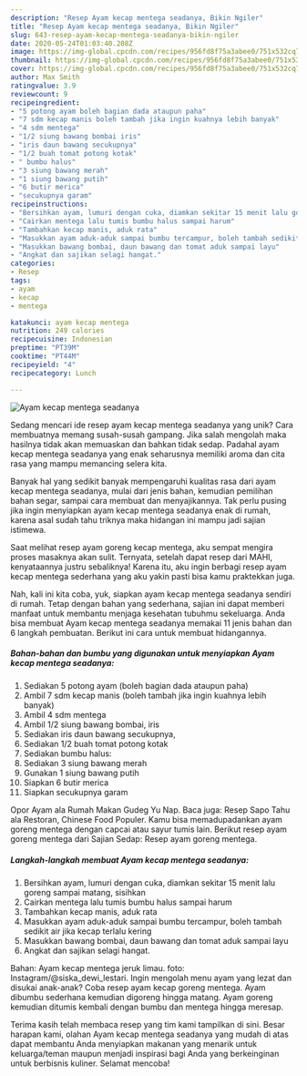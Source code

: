 ```yaml
---
description: "Resep Ayam kecap mentega seadanya, Bikin Ngiler"
title: "Resep Ayam kecap mentega seadanya, Bikin Ngiler"
slug: 643-resep-ayam-kecap-mentega-seadanya-bikin-ngiler
date: 2020-05-24T01:03:40.208Z
image: https://img-global.cpcdn.com/recipes/956fd8f75a3abee0/751x532cq70/ayam-kecap-mentega-seadanya-foto-resep-utama.jpg
thumbnail: https://img-global.cpcdn.com/recipes/956fd8f75a3abee0/751x532cq70/ayam-kecap-mentega-seadanya-foto-resep-utama.jpg
cover: https://img-global.cpcdn.com/recipes/956fd8f75a3abee0/751x532cq70/ayam-kecap-mentega-seadanya-foto-resep-utama.jpg
author: Max Smith
ratingvalue: 3.9
reviewcount: 9
recipeingredient:
- "5 potong ayam boleh bagian dada ataupun paha"
- "7 sdm kecap manis boleh tambah jika ingin kuahnya lebih banyak"
- "4 sdm mentega"
- "1/2 siung bawang bombai iris"
- "iris daun bawang secukupnya"
- "1/2 buah tomat potong kotak"
- " bumbu halus"
- "3 siung bawang merah"
- "1 siung bawang putih"
- "6 butir merica"
- "secukupnya garam"
recipeinstructions:
- "Bersihkan ayam, lumuri dengan cuka, diamkan sekitar 15 menit lalu goreng sampai matang, sisihkan"
- "Cairkan mentega lalu tumis bumbu halus sampai harum"
- "Tambahkan kecap manis, aduk rata"
- "Masukkan ayam aduk-aduk sampai bumbu tercampur, boleh tambah sedikit air jika kecap terlalu kering"
- "Masukkan bawang bombai, daun bawang dan tomat aduk sampai layu"
- "Angkat dan sajikan selagi hangat."
categories:
- Resep
tags:
- ayam
- kecap
- mentega

katakunci: ayam kecap mentega 
nutrition: 249 calories
recipecuisine: Indonesian
preptime: "PT39M"
cooktime: "PT44M"
recipeyield: "4"
recipecategory: Lunch

---
```



![Ayam kecap mentega seadanya](https://img-global.cpcdn.com/recipes/956fd8f75a3abee0/751x532cq70/ayam-kecap-mentega-seadanya-foto-resep-utama.jpg)

Sedang mencari ide resep ayam kecap mentega seadanya yang unik? Cara membuatnya memang susah-susah gampang. Jika salah mengolah maka hasilnya tidak akan memuaskan dan bahkan tidak sedap. Padahal ayam kecap mentega seadanya yang enak seharusnya memiliki aroma dan cita rasa yang mampu memancing selera kita.

Banyak hal yang sedikit banyak mempengaruhi kualitas rasa dari ayam kecap mentega seadanya, mulai dari jenis bahan, kemudian pemilihan bahan segar, sampai cara membuat dan menyajikannya. Tak perlu pusing jika ingin menyiapkan ayam kecap mentega seadanya enak di rumah, karena asal sudah tahu triknya maka hidangan ini mampu jadi sajian istimewa.

Saat melihat resep ayam goreng kecap mentega, aku sempat mengira proses masaknya akan sulit. Ternyata, setelah dapat resep dari MAHI, kenyataannya justru sebaliknya! Karena itu, aku ingin berbagi resep ayam kecap mentega sederhana yang aku yakin pasti bisa kamu praktekkan juga.


Nah, kali ini kita coba, yuk, siapkan ayam kecap mentega seadanya sendiri di rumah. Tetap dengan bahan yang sederhana, sajian ini dapat memberi manfaat untuk membantu menjaga kesehatan tubuhmu sekeluarga. Anda bisa membuat Ayam kecap mentega seadanya memakai 11 jenis bahan dan 6 langkah pembuatan. Berikut ini cara untuk membuat hidangannya.

<!--inarticleads1-->

##### Bahan-bahan dan bumbu yang digunakan untuk menyiapkan Ayam kecap mentega seadanya:

1. Sediakan 5 potong ayam (boleh bagian dada ataupun paha)
1. Ambil 7 sdm kecap manis (boleh tambah jika ingin kuahnya lebih banyak)
1. Ambil 4 sdm mentega
1. Ambil 1/2 siung bawang bombai, iris
1. Sediakan iris daun bawang secukupnya,
1. Sediakan 1/2 buah tomat potong kotak
1. Sediakan  bumbu halus:
1. Sediakan 3 siung bawang merah
1. Gunakan 1 siung bawang putih
1. Siapkan 6 butir merica
1. Siapkan secukupnya garam


Opor Ayam ala Rumah Makan Gudeg Yu Nap. Baca juga: Resep Sapo Tahu ala Restoran, Chinese Food Populer. Kamu bisa memadupadankan ayam goreng mentega dengan capcai atau sayur tumis lain. Berikut resep ayam goreng mentega dari Sajian Sedap: Resep ayam goreng mentega. 

<!--inarticleads2-->

##### Langkah-langkah membuat Ayam kecap mentega seadanya:

1. Bersihkan ayam, lumuri dengan cuka, diamkan sekitar 15 menit lalu goreng sampai matang, sisihkan
1. Cairkan mentega lalu tumis bumbu halus sampai harum
1. Tambahkan kecap manis, aduk rata
1. Masukkan ayam aduk-aduk sampai bumbu tercampur, boleh tambah sedikit air jika kecap terlalu kering
1. Masukkan bawang bombai, daun bawang dan tomat aduk sampai layu
1. Angkat dan sajikan selagi hangat.


Bahan: Ayam kecap mentega jeruk limau. foto: Instagram/@siska_dewi_lestari. Ingin mengolah menu ayam yang lezat dan disukai anak-anak? Coba resep ayam kecap goreng mentega. Ayam dibumbu sederhana kemudian digoreng hingga matang. Ayam goreng kemudian ditumis kembali dengan bumbu dan mentega hingga meresap. 

Terima kasih telah membaca resep yang tim kami tampilkan di sini. Besar harapan kami, olahan Ayam kecap mentega seadanya yang mudah di atas dapat membantu Anda menyiapkan makanan yang menarik untuk keluarga/teman maupun menjadi inspirasi bagi Anda yang berkeinginan untuk berbisnis kuliner. Selamat mencoba!
